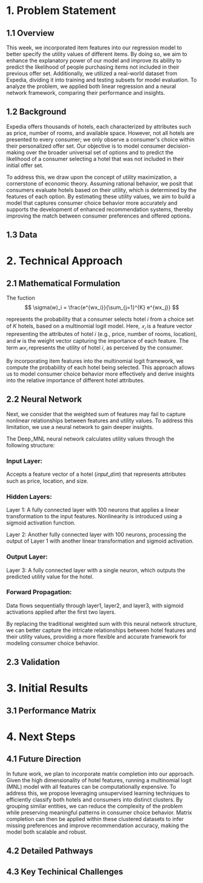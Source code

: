 # 1. Problem Statement 

## 1.1 Overview
This week, we incorporated item features into our regression model to better specify the utility values of different items. By doing so, we aim to enhance the explanatory power of our model and improve its ability to predict the likelihood of people purchasing items not included in their previous offer set.
Additionally, we utilized a real-world dataset from Expedia, dividing it into training and testing subsets for model evaluation. To analyze the problem, we applied both linear regression and a neural network framework, comparing their performance and insights.

## 1.2 Background
Expedia offers thousands of hotels, each characterized by attributes such as price, number of rooms, and available space. However, not all hotels are presented to every consumer; we only observe a consumer's choice within their personalized offer set. Our objective is to model consumer decision-making over the broader universal set of options and to predict the likelihood of a consumer selecting a hotel that was not included in their initial offer set.

To address this, we draw upon the concept of utility maximization, a cornerstone of economic theory. Assuming rational behavior, we posit that consumers evaluate hotels based on their utility, which is determined by the features of each option. By estimating these utility values, we aim to build a model that captures consumer choice behavior more accurately and supports the development of enhanced recommendation systems, thereby improving the match between consumer preferences and offered options.

## 1.3 Data

# 2. Technical Approach 

## 2.1 Mathematical Formulation
The fuction
$$
\sigma(w)_i = \frac{e^{wx_i}}{\sum_{j=1}^{K} e^{wx_j}}
$$ 

represents the probability that a consumer selects hotel 𝑖 from a choice set of 
𝐾 hotels, based on a multinomial logit model.
Here, $𝑥_𝑖$ is a feature vector representing the attributes of hotel 𝑖 (e.g., price, number of rooms, location), and 𝑤 is the weight vector capturing the importance of each feature. The term $𝑤𝑥_𝑖$ represents the utility of hotel 
𝑖, as perceived by the consumer.

By incorporating item features into the multinomial logit framework, we compute the probability of each hotel being selected. This approach allows us to model consumer choice behavior more effectively and derive insights into the relative importance of different hotel attributes.

## 2.2 Neural Network 
Next, we consider that the weighted sum of features may fail to capture nonlinear relationships between features and utility values. To address this limitation, we use a neural network to gain deeper insights.

The Deep_MNL neural network calculates utility values through the following structure:

### Input Layer:
Accepts a feature vector of a hotel (𝑖𝑛𝑝𝑢𝑡_𝑑𝑖𝑚) that represents attributes such as price, location, and size.

### Hidden Layers:
Layer 1: A fully connected layer with 100 neurons that applies a linear transformation to the input features. Nonlinearity is introduced using a sigmoid activation function.

Layer 2: Another fully connected layer with 100 neurons, processing the output of Layer 1 with another linear transformation and sigmoid activation.

### Output Layer:

Layer 3: A fully connected layer with a single neuron, which outputs the predicted utility value for the hotel.

### Forward Propagation:

Data flows sequentially through layer1, layer2, and layer3, with sigmoid activations applied after the first two layers.

By replacing the traditional weighted sum with this neural network structure, we can better capture the intricate relationships between hotel features and their utility values, providing a more flexible and accurate framework for modeling consumer choice behavior.

## 2.3 Validation

# 3. Initial Results 

## 3.1 Performance Matrix



# 4. Next Steps 

## 4.1 Future Direction
In future work, we plan to incorporate matrix completion into our approach. Given the high dimensionality of hotel features, running a multinomial logit (MNL) model with all features can be computationally expensive. To address this, we propose leveraging unsupervised learning techniques to efficiently classify both hotels and consumers into distinct clusters. By grouping similar entities, we can reduce the complexity of the problem while preserving meaningful patterns in consumer choice behavior. Matrix completion can then be applied within these clustered datasets to infer missing preferences and improve recommendation accuracy, making the model both scalable and robust.

## 4.2 Detailed Pathways

## 4.3 Key Techinical Challenges
